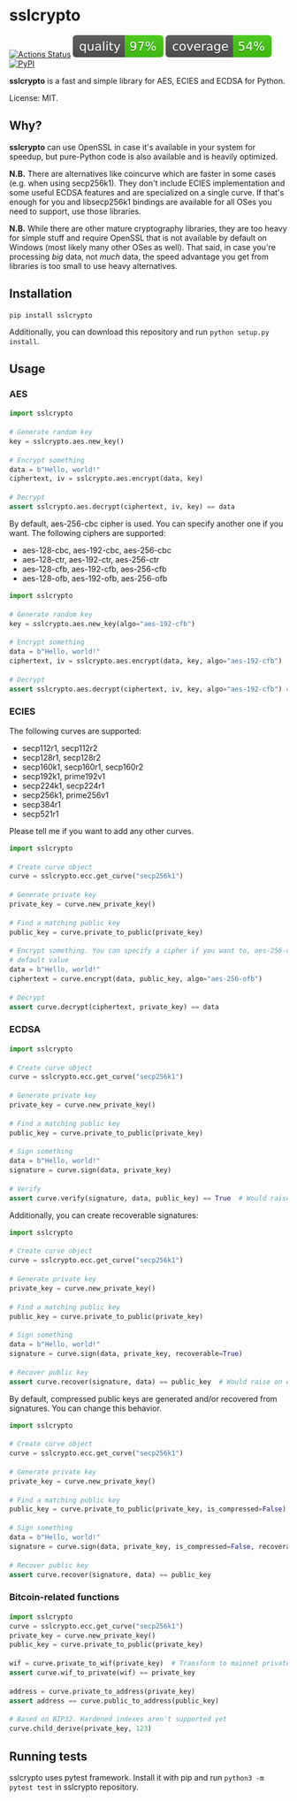 # sslcrypto

[![Actions Status](https://github.com/imachug/sslcrypto/workflows/tests/badge.svg)](https://github.com/imachug/sslcrypto/actions)
![Code Quality](https://raw.githubusercontent.com/imachug/sslcrypto/gh-action/quality.svg?sanitize=true)
![Code Coverage](https://raw.githubusercontent.com/imachug/sslcrypto/gh-action/coverage.svg?sanitize=true)
[![PyPI](https://img.shields.io/pypi/v/sslcrypto)](https://pypi.org/project/sslcrypto/)

**sslcrypto** is a fast and simple library for AES, ECIES and ECDSA for Python.

License: MIT.


## Why?

**sslcrypto** can use OpenSSL in case it's available in your system for speedup,
but pure-Python code is also available and is heavily optimized.

**N.B.** There are alternatives like coincurve which are faster in some cases
(e.g. when using secp256k1). They don't include ECIES implementation and some
useful ECDSA features and are specialized on a single curve. If that's enough
for you and libsecp256k1 bindings are available for all OSes you need to
support, use those libraries.

**N.B.** While there are other mature cryptography libraries, they are too heavy
for simple stuff and require OpenSSL that is not available by default on Windows
(most likely many other OSes as well). That said, in case you're processing
*big* data, not *much* data, the speed advantage you get from libraries is too
small to use heavy alternatives.


## Installation

```
pip install sslcrypto
```

Additionally, you can download this repository and run
`python setup.py install`.


## Usage

### AES

```python
import sslcrypto

# Generate random key
key = sslcrypto.aes.new_key()

# Encrypt something
data = b"Hello, world!"
ciphertext, iv = sslcrypto.aes.encrypt(data, key)

# Decrypt
assert sslcrypto.aes.decrypt(ciphertext, iv, key) == data
```

By default, aes-256-cbc cipher is used. You can specify another one if you want.
The following ciphers are supported:

- aes-128-cbc, aes-192-cbc, aes-256-cbc
- aes-128-ctr, aes-192-ctr, aes-256-ctr
- aes-128-cfb, aes-192-cfb, aes-256-cfb
- aes-128-ofb, aes-192-ofb, aes-256-ofb

```python
import sslcrypto

# Generate random key
key = sslcrypto.aes.new_key(algo="aes-192-cfb")

# Encrypt something
data = b"Hello, world!"
ciphertext, iv = sslcrypto.aes.encrypt(data, key, algo="aes-192-cfb")

# Decrypt
assert sslcrypto.aes.decrypt(ciphertext, iv, key, algo="aes-192-cfb") == data
```


### ECIES

The following curves are supported:

- secp112r1, secp112r2
- secp128r1, secp128r2
- secp160k1, secp160r1, secp160r2
- secp192k1, prime192v1
- secp224k1, secp224r1
- secp256k1, prime256v1
- secp384r1
- secp521r1

Please tell me if you want to add any other curves.

```python
import sslcrypto

# Create curve object
curve = sslcrypto.ecc.get_curve("secp256k1")

# Generate private key
private_key = curve.new_private_key()

# Find a matching public key
public_key = curve.private_to_public(private_key)

# Encrypt something. You can specify a cipher if you want to, aes-256-cbc is the
# default value
data = b"Hello, world!"
ciphertext = curve.encrypt(data, public_key, algo="aes-256-ofb")

# Decrypt
assert curve.decrypt(ciphertext, private_key) == data
```


### ECDSA

```python
import sslcrypto

# Create curve object
curve = sslcrypto.ecc.get_curve("secp256k1")

# Generate private key
private_key = curve.new_private_key()

# Find a matching public key
public_key = curve.private_to_public(private_key)

# Sign something
data = b"Hello, world!"
signature = curve.sign(data, private_key)

# Verify
assert curve.verify(signature, data, public_key) == True  # Would raise on error
```

Additionally, you can create recoverable signatures:

```python
import sslcrypto

# Create curve object
curve = sslcrypto.ecc.get_curve("secp256k1")

# Generate private key
private_key = curve.new_private_key()

# Find a matching public key
public_key = curve.private_to_public(private_key)

# Sign something
data = b"Hello, world!"
signature = curve.sign(data, private_key, recoverable=True)

# Recover public key
assert curve.recover(signature, data) == public_key  # Would raise on error
```

By default, compressed public keys are generated and/or recovered from
signatures. You can change this behavior.

```python
import sslcrypto

# Create curve object
curve = sslcrypto.ecc.get_curve("secp256k1")

# Generate private key
private_key = curve.new_private_key()

# Find a matching public key
public_key = curve.private_to_public(private_key, is_compressed=False)

# Sign something
data = b"Hello, world!"
signature = curve.sign(data, private_key, is_compressed=False, recoverable=True)

# Recover public key
assert curve.recover(signature, data) == public_key
```


### Bitcoin-related functions

```python
import sslcrypto
curve = sslcrypto.ecc.get_curve("secp256k1")
private_key = curve.new_private_key()
public_key = curve.private_to_public(private_key)

wif = curve.private_to_wif(private_key)  # Transform to mainnet private key
assert curve.wif_to_private(wif) == private_key

address = curve.private_to_address(private_key)
assert address == curve.public_to_address(public_key)

# Based on BIP32. Hardened indexes aren't supported yet
curve.child_derive(private_key, 123)
```


## Running tests

sslcrypto uses pytest framework. Install it with pip and run `python3 -m pytest
test` in sslcrypto repository.
